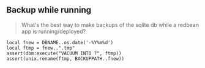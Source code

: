 ## Backup while running

> What's the best way to make backups of the sqlite db while a redbean app is running/deployed?

```
local fnew = DBNAME..os.date('-%Y%m%d')
local ftmp = fnew..".tmp"
assert(dbm:execute("VACUUM INTO ?", ftmp))
assert(unix.rename(ftmp, BACKUPPATH..fnew))
```
